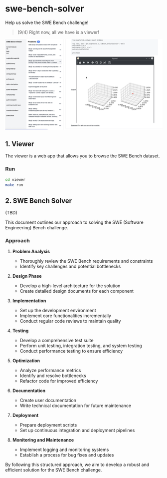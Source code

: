 # swe-bench-solver

Help us solve the SWE Bench challenge!

> (9/4) Right now, all we have is a viewer!

![SWE Bench Solver](./docs/swe-bench-solver.png)
## 1. Viewer

The viewer is a web app that allows you to browse the SWE Bench dataset.

### Run

```bash
cd viewer
make run
```

## 2. SWE Bench Solver

(TBD)

This document outlines our approach to solving the SWE (Software Engineering) Bench challenge.

### Approach

1. **Problem Analysis**
   - Thoroughly review the SWE Bench requirements and constraints
   - Identify key challenges and potential bottlenecks

2. **Design Phase**
   - Develop a high-level architecture for the solution
   - Create detailed design documents for each component

3. **Implementation**
   - Set up the development environment
   - Implement core functionalities incrementally
   - Conduct regular code reviews to maintain quality

4. **Testing**
   - Develop a comprehensive test suite
   - Perform unit testing, integration testing, and system testing
   - Conduct performance testing to ensure efficiency

5. **Optimization**
   - Analyze performance metrics
   - Identify and resolve bottlenecks
   - Refactor code for improved efficiency

6. **Documentation**
   - Create user documentation
   - Write technical documentation for future maintenance

7. **Deployment**
   - Prepare deployment scripts
   - Set up continuous integration and deployment pipelines

8. **Monitoring and Maintenance**
   - Implement logging and monitoring systems
   - Establish a process for bug fixes and updates

By following this structured approach, we aim to develop a robust and efficient solution for the SWE Bench challenge.
